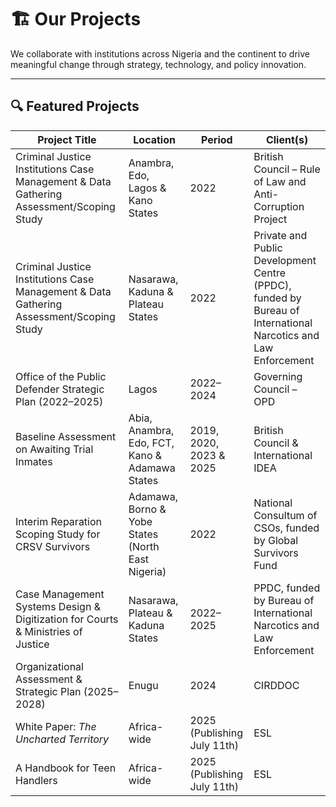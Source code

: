 # 🏗️ Our Projects

We collaborate with institutions across Nigeria and the continent to drive meaningful change through strategy, technology, and policy innovation.

---

## 🔍 Featured Projects

| **Project Title** | **Location** | **Period** | **Client(s)** |
|-------------------|--------------|------------|----------------|
| Criminal Justice Institutions Case Management & Data Gathering Assessment/Scoping Study | Anambra, Edo, Lagos & Kano States | 2022 | British Council – Rule of Law and Anti-Corruption Project |
| Criminal Justice Institutions Case Management & Data Gathering Assessment/Scoping Study | Nasarawa, Kaduna & Plateau States | 2022 | Private and Public Development Centre (PPDC), funded by Bureau of International Narcotics and Law Enforcement |
| Office of the Public Defender Strategic Plan (2022–2025) | Lagos | 2022–2024 | Governing Council – OPD |
| Baseline Assessment on Awaiting Trial Inmates | Abia, Anambra, Edo, FCT, Kano & Adamawa States | 2019, 2020, 2023 & 2025 | British Council & International IDEA |
| Interim Reparation Scoping Study for CRSV Survivors | Adamawa, Borno & Yobe States (North East Nigeria) | 2022 | National Consultum of CSOs, funded by Global Survivors Fund |
| Case Management Systems Design & Digitization for Courts & Ministries of Justice | Nasarawa, Plateau & Kaduna States | 2022–2025 | PPDC, funded by Bureau of International Narcotics and Law Enforcement |
| Organizational Assessment & Strategic Plan (2025–2028) | Enugu | 2024 | CIRDDOC |
| White Paper: _The Uncharted Territory_ | Africa-wide | 2025 (Publishing July 11th) | ESL |
| A Handbook for Teen Handlers | Africa-wide | 2025 (Publishing July 11th) | ESL |

